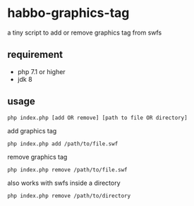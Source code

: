 # habbo-graphics-tag

a tiny script to add or remove graphics tag from swfs

## requirement

- php 7.1 or higher 
- jdk 8

## usage

```shell
php index.php [add OR remove] [path to file OR directory]
```

add graphics tag
```shell
php index.php add /path/to/file.swf
```

remove graphics tag
```shell
php index.php remove /path/to/file.swf
```

also works with swfs inside a directory
```shell
php index.php remove /path/to/directory
```
